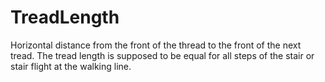 TreadLength
===========

Horizontal distance from the front of the thread to the front of the next tread. 
The tread length is supposed to be equal for all steps of the stair or stair flight at the walking line.
